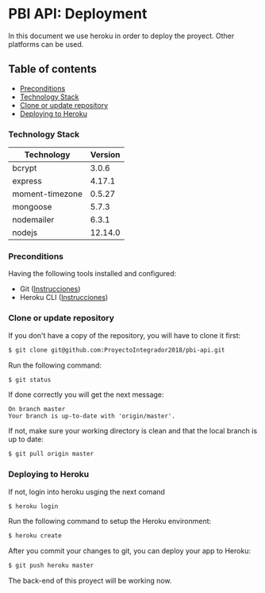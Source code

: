# PBI API: Deployment

In this document we use heroku in order to deploy the proyect. Other platforms can be used.

## Table of contents

* [Preconditions](#Preconditions)
* [Technology Stack](#technology-stack)
* [Clone or update repository](#Clone-or-update-repository)
* [Deploying to Heroku](#Deploying-to-Heroku)

### Technology Stack
| Technology      | Version      |
| --------------- | ------------ |
| bcrypt          | 3.0.6        |
| express         | 4.17.1       |
| moment-timezone | 0.5.27       |
| mongoose        | 5.7.3        |
| nodemailer      | 6.3.1        |
| nodejs          | 12.14.0      |


### Preconditions
Having the following tools installed and configured:
- Git ([Instrucciones](https://git-scm.com/book/en/v2/Getting-Started-Installing-Git))
- Heroku CLI ([Instrucciones](https://devcenter.heroku.com/articles/heroku-cli#download-and-install))

### Clone or update repository
If you don't have a copy of the repository, you will have to clone it first:
```bash
$ git clone git@github.com:ProyectoIntegrador2018/pbi-api.git
```

Run the following command:
```bash
$ git status
```

If done correctly you will get the next message:
```
On branch master
Your branch is up-to-date with 'origin/master'.
```

If not, make sure your working directory is clean and that the local branch is up to date:
```bash
$ git pull origin master
```

### Deploying to Heroku

If not, login into heroku usging the next comand
```bash
$ heroku login
```

Run the following command to setup the Heroku environment:
```bash
$ heroku create
```

After you commit your changes to git, you can deploy your app to Heroku:
```bash
$ git push heroku master
```
The back-end of this proyect will be working now.
